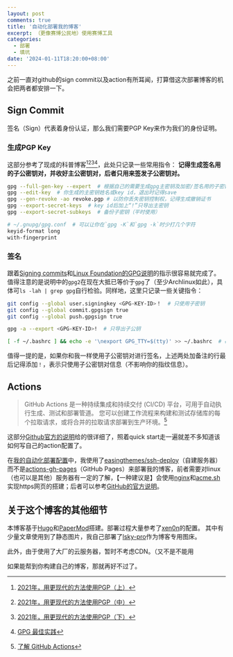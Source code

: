 ```yaml
---
layout: post
comments: true
title: '自动化部署我的博客'
excerpt: （更像赛博公民地）使用赛博工具
categories:
  - 部署
  - 填坑
date: '2024-01-11T18:20:00+08:00'
---
```


之前一直对github的sign commit以及action有所耳闻，打算借这次部署博客的机会把两者都安排一下。

## Sign Commit

签名（Sign）代表着身份认证，那么我们需要PGP Key来作为我们的身份证明。

### 生成PGP Key

这部分参考了现成的科普博客[^pgp1][^pgp2][^pgp3][^pgp4]，此处只记录一些常用指令：
**记得生成签名用的子公密钥对，并收好主公密钥对，后者只用来签发子公密钥对。**

```bash
gpg --full-gen-key --expert  # 根据自己的需要生成gpg主密钥及加密/签名用的子密钥
gpg --edit-key  # 你生成的主密钥姓名或key id，退出时记得save
gpg --gen-revoke -ao revoke.pgp # 以防你丢失密钥控制权，记得生成撤销证书
gpg --export-secret-keys  # key id后加上“!”只导出主密钥
gpg --export-secret-subkeys  # 备份子密钥（平时使用）

# ~/.gnupg/gpg.conf  # 可以让你在`gpg -K`和`gpg -k`时少打几个字符
keyid-format long
with-fingerprint
```

### 签名

跟着[Signing commits](https://docs.github.com/en/authentication/managing-commit-signature-verification/signing-commits)和[Linux Foundation的GPG说明](https://docs.releng.linuxfoundation.org/en/latest/gpg.html)的指示很容易就完成了。值得注意的是说明中的`gpg2`在现在大抵已等价于`gpg`了（至少Archlinux如此），具体可`ls -lah | grep gpg`自行检验。同样地，这里只记录一些关键指令：

```bash
git config --global user.signingkey <GPG-KEY-ID>！  # 只使用子密钥
git config --global commit.gpgsign true
git config --global push.gpgsign true

gpg -a --export <GPG-KEY-ID>!  # 只导出子公钥

[ -f ~/.bashrc ] && echo -e '\nexport GPG_TTY=$(tty)' >> ~/.bashrc  # 确保远程登录你带GUI的主机时不会因无法弹出输入密码而报错
```

值得一提的是，如果你和我一样使用子公密钥对进行签名，上述两处加备注的行最后记得添加`！`，表示只使用子公密钥对信息（不影响你的指纹信息）。

## Actions

> GitHub Actions 是一种持续集成和持续交付 (CI/CD) 平台，可用于自动执行生成、测试和部署管道。 您可以创建工作流程来构建和测试存储库的每个拉取请求，或将合并的拉取请求部署到生产环境。[^gha]

这部分[Github官方的说明](https://docs.github.com/en/actions)给的很详细了，照着quick start走一遍就差不多知道该如何写自己的action配置了。

在[我的自动化部署配置](https://github.com/Kuro96/kuro96.github.io/blob/master/.github/workflows/hugo-deploy.yml)中，我使用了[easingthemes/ssh-deploy](https://github.com/easingthemes/ssh-deploy)（自建服务器）而不是[actions-gh-pages](https://github.com/peaceiris/actions-gh-pages)（GitHub Pages）来部署我的博客，前者需要对linux（也可以是其他）服务器有一定的了解，【一种建议是】会使用[nginx](https://www.nginx.com/)和[acme.sh](https://github.com/acmesh-official/acme.sh)实现https网页的搭建；后者可以参考[GitHub的官方说明](https://pages.github.com/)。

## 关于这个博客的其他细节

本博客基于[Hugo](https://gohugo.io/)和[PaperMod](https://adityatelange.github.io/hugo-PaperMod/)搭建。部署过程大量参考了[xen0n](https://github.com/xen0n/xen0n.github.io)的配置。
其中有少量文章使用到了静态图片，我自己部署了[lsky-pro](https://github.com/lsky-org/lsky-pro)作为博客专用图床。

此外，由于使用了大厂的云服务器，暂时不考虑CDN。（又不是不能用

如果能帮到你构建自己的博客，那就再好不过了。

[^pgp1]: [2021年，用更现代的方法使用PGP（上）](https://ulyc.github.io/2021/01/13/2021%E5%B9%B4-%E7%94%A8%E6%9B%B4%E7%8E%B0%E4%BB%A3%E7%9A%84%E6%96%B9%E6%B3%95%E4%BD%BF%E7%94%A8PGP-%E4%B8%8A/)
[^pgp2]: [2021年，用更现代的方法使用PGP（中）](https://ulyc.github.io/2021/01/18/2021%E5%B9%B4-%E7%94%A8%E6%9B%B4%E7%8E%B0%E4%BB%A3%E7%9A%84%E6%96%B9%E6%B3%95%E4%BD%BF%E7%94%A8PGP-%E4%B8%AD/)
[^pgp3]: [2021年，用更现代的方法使用PGP（下）](https://ulyc.github.io/2021/01/26/2021%E5%B9%B4-%E7%94%A8%E6%9B%B4%E7%8E%B0%E4%BB%A3%E7%9A%84%E6%96%B9%E6%B3%95%E4%BD%BF%E7%94%A8PGP-%E4%B8%8B/)
[^pgp4]: [GPG 最佳实践](https://www.yangqi.show/posts/gpg-best-practices)
[^gha]: [了解 GitHub Actions](https://docs.github.com/zh/actions/learn-github-actions/understanding-github-actions)
